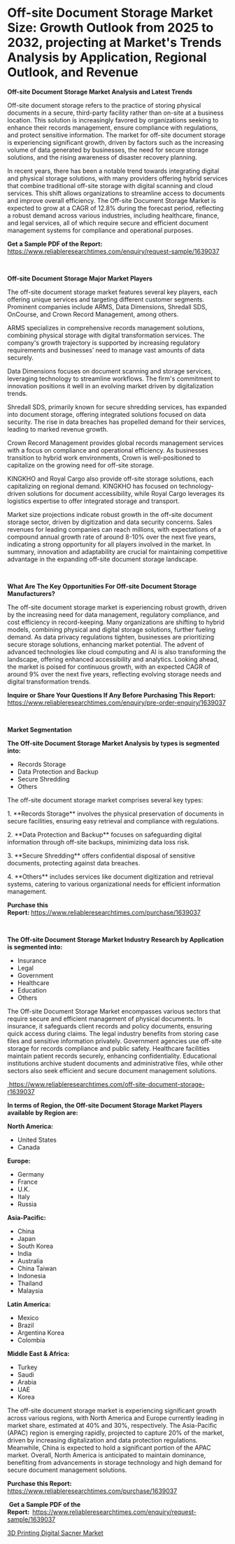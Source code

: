 <p><h1>Off-site Document Storage Market Size: Growth Outlook from 2025 to 2032, projecting at Market's Trends Analysis by Application, Regional Outlook, and Revenue</h1></p><p><strong>Off-site Document Storage Market Analysis and Latest Trends</strong></p>
<p><p>Off-site document storage refers to the practice of storing physical documents in a secure, third-party facility rather than on-site at a business location. This solution is increasingly favored by organizations seeking to enhance their records management, ensure compliance with regulations, and protect sensitive information. The market for off-site document storage is experiencing significant growth, driven by factors such as the increasing volume of data generated by businesses, the need for secure storage solutions, and the rising awareness of disaster recovery planning.</p><p>In recent years, there has been a notable trend towards integrating digital and physical storage solutions, with many providers offering hybrid services that combine traditional off-site storage with digital scanning and cloud services. This shift allows organizations to streamline access to documents and improve overall efficiency. The Off-site Document Storage Market is expected to grow at a CAGR of 12.8% during the forecast period, reflecting a robust demand across various industries, including healthcare, finance, and legal services, all of which require secure and efficient document management systems for compliance and operational purposes.</p></p>
<p><strong>Get a Sample PDF of the Report:&nbsp;</strong> <a href="https://www.reliableresearchtimes.com/enquiry/request-sample/1639037?utm_campaign=2997&utm_medium=2&utm_source=Github&utm_content=ia&utm_term=23032025&utm_id=off-site-document-storage">https://www.reliableresearchtimes.com/enquiry/request-sample/1639037</a></p>
<p>&nbsp;</p>
<p><strong>Off-site Document Storage Major Market Players</strong></p>
<p><p>The off-site document storage market features several key players, each offering unique services and targeting different customer segments. Prominent companies include ARMS, Data Dimensions, Shredall SDS, OnCourse, and Crown Record Management, among others.</p><p>ARMS specializes in comprehensive records management solutions, combining physical storage with digital transformation services. The company's growth trajectory is supported by increasing regulatory requirements and businesses’ need to manage vast amounts of data securely.</p><p>Data Dimensions focuses on document scanning and storage services, leveraging technology to streamline workflows. The firm's commitment to innovation positions it well in an evolving market driven by digitalization trends.</p><p>Shredall SDS, primarily known for secure shredding services, has expanded into document storage, offering integrated solutions focused on data security. The rise in data breaches has propelled demand for their services, leading to marked revenue growth.</p><p>Crown Record Management provides global records management services with a focus on compliance and operational efficiency. As businesses transition to hybrid work environments, Crown is well-positioned to capitalize on the growing need for off-site storage.</p><p>KINGKHO and Royal Cargo also provide off-site storage solutions, each capitalizing on regional demand. KINGKHO has focused on technology-driven solutions for document accessibility, while Royal Cargo leverages its logistics expertise to offer integrated storage and transport.</p><p>Market size projections indicate robust growth in the off-site document storage sector, driven by digitization and data security concerns. Sales revenues for leading companies can reach millions, with expectations of a compound annual growth rate of around 8-10% over the next five years, indicating a strong opportunity for all players involved in the market. In summary, innovation and adaptability are crucial for maintaining competitive advantage in the expanding off-site document storage landscape.</p></p>
<p>&nbsp;</p>
<p><strong>What Are The Key Opportunities For Off-site Document Storage Manufacturers?</strong></p>
<p><p>The off-site document storage market is experiencing robust growth, driven by the increasing need for data management, regulatory compliance, and cost efficiency in record-keeping. Many organizations are shifting to hybrid models, combining physical and digital storage solutions, further fueling demand. As data privacy regulations tighten, businesses are prioritizing secure storage solutions, enhancing market potential. The advent of advanced technologies like cloud computing and AI is also transforming the landscape, offering enhanced accessibility and analytics. Looking ahead, the market is poised for continuous growth, with an expected CAGR of around 9% over the next five years, reflecting evolving storage needs and digital transformation trends.</p></p>
<p><strong>Inquire or Share Your Questions If Any Before Purchasing This Report:</strong> <a href="https://www.reliableresearchtimes.com/enquiry/pre-order-enquiry/1639037?utm_campaign=2997&utm_medium=2&utm_source=Github&utm_content=ia&utm_term=23032025&utm_id=off-site-document-storage">https://www.reliableresearchtimes.com/enquiry/pre-order-enquiry/1639037</a></p>
<p>&nbsp;</p>
<p><strong>Market Segmentation</strong></p>
<p><strong>The Off-site Document Storage Market Analysis by types is segmented into:</strong></p>
<p><ul><li>Records Storage</li><li>Data Protection and Backup</li><li>Secure Shredding</li><li>Others</li></ul></p>
<p><p>The off-site document storage market comprises several key types: </p><p>1. **Records Storage** involves the physical preservation of documents in secure facilities, ensuring easy retrieval and compliance with regulations. </p><p>2. **Data Protection and Backup** focuses on safeguarding digital information through off-site backups, minimizing data loss risk.</p><p>3. **Secure Shredding** offers confidential disposal of sensitive documents, protecting against data breaches.</p><p>4. **Others** includes services like document digitization and retrieval systems, catering to various organizational needs for efficient information management.</p></p>
<p><strong>Purchase this Report:&nbsp;</strong><a href="https://www.reliableresearchtimes.com/purchase/1639037?utm_campaign=2997&utm_medium=2&utm_source=Github&utm_content=ia&utm_term=23032025&utm_id=off-site-document-storage">https://www.reliableresearchtimes.com/purchase/1639037</a></p>
<p>&nbsp;</p>
<p><strong>The Off-site Document Storage Market Industry Research by Application is segmented into:</strong></p>
<p><ul><li>Insurance</li><li>Legal</li><li>Government</li><li>Healthcare</li><li>Education</li><li>Others</li></ul></p>
<p><p>The Off-site Document Storage Market encompasses various sectors that require secure and efficient management of physical documents. In insurance, it safeguards client records and policy documents, ensuring quick access during claims. The legal industry benefits from storing case files and sensitive information privately. Government agencies use off-site storage for records compliance and public safety. Healthcare facilities maintain patient records securely, enhancing confidentiality. Educational institutions archive student documents and administrative files, while other sectors also seek efficient and secure document management solutions.</p></p>
<p><a href="https://www.reliableresearchtimes.com/off-site-document-storage-r1639037?utm_campaign=2997&utm_medium=2&utm_source=Github&utm_content=ia&utm_term=23032025&utm_id=off-site-document-storage">&nbsp;https://www.reliableresearchtimes.com/off-site-document-storage-r1639037</a></p>
<p><strong>In terms of Region, the Off-site Document Storage Market Players available by Region are:</strong></p>
<p>
    <p> <strong> North America: </strong>
        <ul>
            <li>United States</li>
            <li>Canada</li>
        </ul>
        </p> 
    <p> <strong> Europe: </strong>
        <ul>
            <li>Germany</li>
            <li>France</li>
            <li>U.K.</li>
            <li>Italy</li>
            <li>Russia</li>
        </ul>
        </p> 
    <p> <strong> Asia-Pacific: </strong>
        <ul>
            <li>China</li>
            <li>Japan</li>
            <li>South Korea</li>
            <li>India</li>
            <li>Australia</li>
            <li>China Taiwan</li>
            <li>Indonesia</li>
            <li>Thailand</li>
            <li>Malaysia</li>
        </ul>
        </p> 
    <p> <strong> Latin America: </strong>
        <ul>
            <li>Mexico</li>
            <li>Brazil</li>
            <li>Argentina Korea</li>
            <li>Colombia</li>
        </ul>
        </p> 
    <p> <strong> Middle East & Africa: </strong>
        <ul>
            <li>Turkey</li>
            <li>Saudi</li>
            <li>Arabia</li>
            <li>UAE</li>
            <li>Korea</li>
        </ul>
    </p>
    </p>
<p><p>The off-site document storage market is experiencing significant growth across various regions, with North America and Europe currently leading in market share, estimated at 40% and 30%, respectively. The Asia-Pacific (APAC) region is emerging rapidly, projected to capture 20% of the market, driven by increasing digitalization and data protection regulations. Meanwhile, China is expected to hold a significant portion of the APAC market. Overall, North America is anticipated to maintain dominance, benefiting from advancements in storage technology and high demand for secure document management solutions.</p></p>
<p><strong>Purchase this Report: </strong><a href="https://www.reliableresearchtimes.com/purchase/1639037?utm_campaign=2997&utm_medium=2&utm_source=Github&utm_content=ia&utm_term=23032025&utm_id=off-site-document-storage">https://www.reliableresearchtimes.com/purchase/1639037</a></p>
<p>&nbsp;<strong>Get a Sample PDF of the Report:&nbsp;&nbsp;</strong><a href="https://www.reliableresearchtimes.com/enquiry/request-sample/1639037?utm_campaign=2997&utm_medium=2&utm_source=Github&utm_content=ia&utm_term=23032025&utm_id=off-site-document-storage">https://www.reliableresearchtimes.com/enquiry/request-sample/1639037</a></p>
<p><strong></strong></p>
<p><p><a href="https://github.com/zitanebeibit9/Market-Research-Report-List-1/blob/main/3d-printing-digital-sacner-market.md?utm_campaign=2997&utm_medium=2&utm_source=Github&utm_content=ia&utm_term=23032025&utm_id=off-site-document-storage">3D Printing Digital Sacner Market</a></p></p>